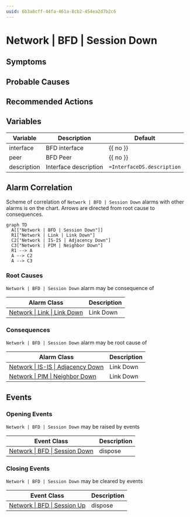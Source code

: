 ```yaml
---
uuid: 6b3a8cff-44fa-461a-8cb2-454ea2d7b2c6
---
```

# Network | BFD | Session Down

## Symptoms

## Probable Causes

## Recommended Actions

## Variables

| Variable    | Description           | Default                    |
| ----------- | --------------------- | -------------------------- |
| interface   | BFD interface         | {{ no }}                   |
| peer        | BFD Peer              | {{ no }}                   |
| description | Interface description | `=InterfaceDS.description` |

## Alarm Correlation

Scheme of correlation of `Network | BFD | Session Down` alarms with other alarms is on the chart. 
Arrows are directed from root cause to consequences.

```mermaid
graph TD
  A[["Network | BFD | Session Down"]]
  R1["Network | Link | Link Down"]
  C2["Network | IS-IS | Adjacency Down"]
  C3["Network | PIM | Neighbor Down"]
  R1 --> A
  A --> C2
  A --> C3
```

### Root Causes
`Network | BFD | Session Down` alarm may be consequence of

| Alarm Class                                          | Description |
| ---------------------------------------------------- | ----------- |
| [Network \| Link \| Link Down](../link/link-down.md) | Link Down   |

### Consequences
`Network | BFD | Session Down` alarm may be root cause of

| Alarm Class                                                      | Description |
| ---------------------------------------------------------------- | ----------- |
| [Network \| IS-IS \| Adjacency Down](../is-is/adjacency-down.md) | Link Down   |
| [Network \| PIM \| Neighbor Down](../pim/neighbor-down.md)       | Link Down   |

## Events

### Opening Events
`Network | BFD | Session Down` may be raised by events

| Event Class                                                                              | Description |
| ---------------------------------------------------------------------------------------- | ----------- |
| [Network \| BFD \| Session Down](../../../event-classes-reference/network/bfd/session-down.md) | dispose     |

### Closing Events
`Network | BFD | Session Down` may be cleared by events

| Event Class                                                                          | Description |
| ------------------------------------------------------------------------------------ | ----------- |
| [Network \| BFD \| Session Up](../../../event-classes-reference/network/bfd/session-up.md) | dispose     |

